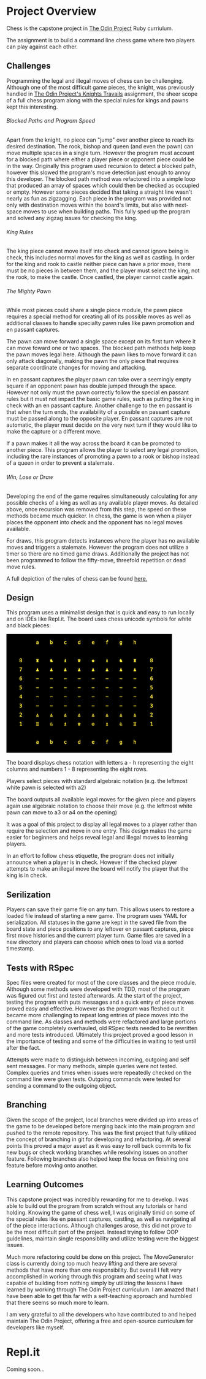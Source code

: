 # Project Overview

Chess is the capstone project in [The Odin Project](https://www.theodinproject.com/courses/ruby-programming/lessons/ruby-final-project) Ruby curriulum. 

The assignment is to build a command line chess game where two players can play against each other.

## Challenges

Programming the legal and illegal moves of chess can be challenging. Although one of the most difficult game pieces, the knight, was previously handled in [The Odin Project's Knights Travails](https://github.com/dm-murphy/knights-travails) assignment, the sheer scope of a full chess program along with the special rules for kings and pawns kept this interesting.

###### Blocked Paths and Program Speed

Apart from the knight, no piece can "jump" over another piece to reach its desired destination. The rook, bishop and queen (and even the pawn) can move multiple spaces in a single turn. However the program must account for a blocked path where either a player piece or opponent piece could be in the way. Originally this program used recursion to detect a blocked path, however this slowed the program's move detection just enough to annoy this developer. The blocked path method was refactored into a simple loop that produced an array of spaces which could then be checked as occupied or empty. However some pieces decided that taking a straight line wasn't nearly as fun as zigzagging. Each piece in the program was provided not only with destination moves within the board's limits, but also with next-space moves to use when building paths. This fully sped up the program and solved any zigzag issues for checking the king.

###### King Rules

The king piece cannot move itself into check and cannot ignore being in check, this includes normal moves for the king as well as castling. In order for the king and rook to castle neither piece can have a prior move, there must be no pieces in between them, and the player must select the king, not the rook, to make the castle. Once castled, the player cannot castle again. 

###### The Mighty Pawn

While most pieces could share a single piece module, the pawn piece requires a special method for creating all of its possible moves as well as additional classes to handle specialty pawn rules like pawn promotion and en passant captures. 

The pawn can move forward a single space except on its first turn where it can move foward one or two spaces. The blocked path methods help keep the pawn moves legal here. Although the pawn likes to move forward it can only attack diagonally, making the pawn the only piece that requires separate coordinate changes for moving and attacking. 

In en passant captures the player pawn can take over a seemingly empty square if an opponent pawn has double jumped through the space. However not only must the pawn correctly follow the special en passant rules but it must not impact the basic game rules, such as putting the king in check with an en passant capture. Another challenge to the en passant is that when the turn ends, the availability of a possible en passant capture must be passed along to the opposite player. En passant captures are not automatic, the player must decide on the very next turn if they would like to make the capture or a different move.

If a pawn makes it all the way across the board it can be promoted to another piece. This program allows the player to select any legal promotion, including the rare instances of promoting a pawn to a rook or bishop instead of a queen in order to prevent a stalemate.

###### Win, Lose or Draw

Developing the end of the game requires simultaneously calculating for any possible checks of a king as well as any available player moves. As detailed above, once recursion was removed from this step, the speed on these methods became much quicker. In chess, the game is won when a player places the opponent into check and the opponent has no legal moves available.

For draws, this program detects instances where the player has no available moves and triggers a stalemate. However the program does not utilize a timer so there are no timed game draws. Additionally the project has not been programmed to follow the fifty-move, threefold repetition or dead move rules.

A full depiction of the rules of chess can be found [here.](https://www.chessvariants.com/d.chess/chess.html)

## Design

This program uses a minimalist design that is quick and easy to run locally and on IDEs like Repl.it. The board uses chess unicode symbols for white and black pieces:

![chess_game_display](chess_display.png)

The board displays chess notation with letters a - h representing the eight columns and numbers 1 - 8 representing the eight rows.

Players select pieces with standard algebraic notation (e.g. the leftmost white pawn is selected with a2)

The board outputs all available legal moves for the given piece and players again use algebraic notation to choose their move (e.g. the leftmost white pawn can move to a3 or a4 on the opening)

It was a goal of this project to display all legal moves to a player rather than require the selection and move in one entry. This design makes the game easier for beginners and helps reveal legal and illegal moves to learning players.

In an effort to follow chess etiquette, the program does not initially announce when a player is in check. However if the checked player attempts to make an illegal move the board will notify the player that the king is in check.

## Serilization

Players can save their game file on any turn. This allows users to restore a loaded file instead of starting a new game. The program uses YAML for serialization. All statuses in the game are kept in the saved file from the board state and piece positions to any leftover en passant captures, piece first move histories and the current player turn. Game files are saved in a new directory and players can choose which ones to load via a sorted timestamp.

## Tests with RSpec

Spec files were created for most of the core classes and the piece module. Although some methods were developed with TDD, most of the program was figured out first and tested afterwards. At the start of the project, testing the program with puts messages and a quick entry of piece moves proved easy and effective. However as the program was fleshed out it became more challenging to repeat long entries of piece moves into the command line. As classes and methods were refactored and large portions of the game completely overhauled, old RSpec tests needed to be rewritten and more tests introduced. Ultimately this project proved a good lesson in the importance of testing and some of the difficulties in waiting to test until after the fact.

Attempts were made to distinguish between incoming, outgoing and self sent messages. For many methods, simple queries were not tested. Complex queries and times when issues were repeatedly checked on the command line were given tests. Outgoing commands were tested for sending a command to the outgoing object.

## Branching

Given the scope of the project, local branches were divided up into areas of the game to be developed before merging back into the main program and pushed to the remote repository. This was the first project that fully utilized the concept of branching in git for developing and refactoring. At several points this proved a major asset as it was easy to roll back commits to fix new bugs or check working branches while resolving issues on another feature. Following branches also helped keep the focus on finishing one feature before moving onto another.

## Learning Outcomes

This capstone project was incredibly rewarding for me to develop. I was able to build out the program from scratch without any tutorials or hand holding. Knowing the game of chess well, I was originally timid on some of the special rules like en passant captures, castling, as well as navigating all of the piece interactions. Although challenges arose, this did not prove to be the most difficult part of the project. Instead trying to follow OOP guidelines, maintain single responsibility and utilize testing were the biggest issues. 

Much more refactoring could be done on this project. The MoveGenerator class is currently doing too much heavy lifting and there are several methods that have more than one responsibility. But overall I felt very accomplished in working through this program and seeing what I was capable of building from nothing simply by utilizing the lessons I have learned by working through The Odin Project curriculum. I am amazed that I have been able to get this far with a self-teaching approach and humbled that there seems so much more to learn. 

I am very grateful to all the developers who have contributed to and helped maintain The Odin Project, offering a free and open-source curriculum for developers like myself.

# Repl.it

Coming soon...


